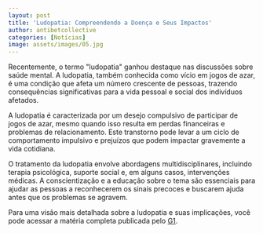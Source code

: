 ```yaml
---
layout: post
title: 'Ludopatia: Compreendendo a Doença e Seus Impactos'
author: antibetcollective
categories: [Notícias]
image: assets/images/05.jpg
---
```


Recentemente, o termo "ludopatia" ganhou destaque nas discussões sobre saúde mental. A ludopatia, também conhecida como vício em jogos de azar, é uma condição que afeta um número crescente de pessoas, trazendo consequências significativas para a vida pessoal e social dos indivíduos afetados.

A ludopatia é caracterizada por um desejo compulsivo de participar de jogos de azar, mesmo quando isso resulta em perdas financeiras e problemas de relacionamento. Este transtorno pode levar a um ciclo de comportamento impulsivo e prejuízos que podem impactar gravemente a vida cotidiana.

O tratamento da ludopatia envolve abordagens multidisciplinares, incluindo terapia psicológica, suporte social e, em alguns casos, intervenções médicas. A conscientização e a educação sobre o tema são essenciais para ajudar as pessoas a reconhecerem os sinais precoces e buscarem ajuda antes que os problemas se agravem.

Para uma visão mais detalhada sobre a ludopatia e suas implicações, você pode acessar a matéria completa publicada pelo [G1](https://g1.globo.com/saude/saude-mental/noticia/2024/07/16/ludopatia-entenda-o-que-e-a-doenc.ghtml).
